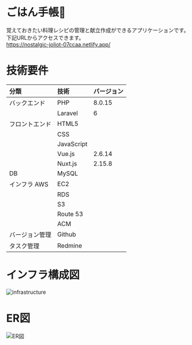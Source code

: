 # ごはん手帳:rice_ball:
覚えておきたい料理レシピの管理と献立作成ができるアプリケーションです。  
下記URLからアクセスできます。  
https://nostalgic-joliot-07ccaa.netlify.app/

# 技術要件
| 分類          | 技術         | バージョン   |
|:--------------|:------------|:------------|
| バックエンド   | PHP         | 8.0.15      |
|               | Laravel     | 6           |
| フロントエンド | HTML5       |             |
|               | CSS         |             |
|               | JavaScript  |             |
|               | Vue.js      |2.6.14       |
|               | Nuxt.js     |2.15.8       |
| DB            | MySQL       |             |
| インフラ AWS   | EC2         |             |
|               | RDS         |             |
|               | S3          |             |
|               | Route 53    |             |
|               | ACM         |             |
| バージョン管理 | Github      |             |
| タスク管理     | Redmine     |             |

# インフラ構成図
![infrastructure](https://user-images.githubusercontent.com/49871162/158778366-7f0f0923-2208-49c3-a236-1d94d74605cd.jpg)

# ER図
![ER図](https://user-images.githubusercontent.com/49871162/158953703-08cd7d57-52fb-48cf-8262-6d1e5b35a4a8.PNG)

